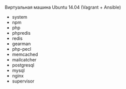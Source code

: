 Виртуальная машина Ubuntu 14.04
(Vagrant + Ansible)
 - system
 - npm
 - php
 - phpredis
 - redis
 - gearman
 - php-pecl
 - memcached
 - mailcatcher
 - postgresql
 - mysql
 - nginx
 - supervisor